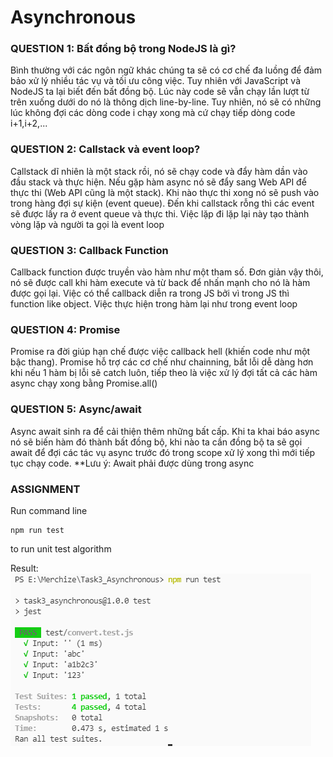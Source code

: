 # Asynchronous

### QUESTION 1: Bất đồng bộ trong NodeJS là gì?

Bình thường với các ngôn ngữ khác chúng ta sẽ có cơ chế đa luồng để đảm bảo xử lý nhiều tác vụ và tối ưu công việc. Tuy nhiên với JavaScript và NodeJS ta lại biết đến bất đồng bộ. Lúc này code sẽ vẫn chạy lần lượt từ trên xuống dưới do nó là thông dịch line-by-line. Tuy nhiên, nó sẽ có những lúc không đợi các dòng code i chạy xong mà cứ chạy tiếp dòng code i+1,i+2,...

### QUESTION 2: Callstack và event loop?

Callstack dĩ nhiên là một stack rồi, nó sẽ chạy code và đẩy hàm dần vào đầu stack và thực hiện. Nếu gặp hàm async nó sẽ đẩy sang Web API để thực thi (Web API cũng là một stack). Khi nào thực thi xong nó sẽ push vào trong hàng đợi sự kiện (event queue). Đến khi callstack rỗng thì các event sẽ được lấy ra ở event queue và thực thi. Việc lặp đi lặp lại này tạo thành vòng lặp và người ta gọi là event loop

### QUESTION 3: Callback Function

Callback function được truyền vào hàm như một tham số. Đơn giản vậy thôi, nó sẽ được call khi hàm execute và từ back để nhấn mạnh cho nó là hàm được gọi lại. Việc có thể callback diễn ra trong JS bởi vì trong JS thì function like object. Việc thực hiện trong hàm lại như trong event loop

### QUESTION 4: Promise

Promise ra đời giúp hạn chế được việc callback hell (khiến code như một bậc thang). Promise hỗ trợ các cơ chế như chainning, bắt lỗi dễ dàng hơn khi nếu 1 hàm bị lỗi sẽ catch luôn, tiếp theo là việc xử lý đợi tất cả các hàm async chạy xong bằng Promise.all()

### QUESTION 5: Async/await

Async await sinh ra để cải thiện thêm những bất cấp. Khi ta khai báo async nó sẽ biến hàm đó thành bất đồng bộ, khi nào ta cần đồng bộ ta sẽ gọi await để đợi các tác vụ async trước đó trong scope xử lý xong thì mới tiếp tục chạy code.
**Lưu ý: Await phải được dùng trong async

### ASSIGNMENT

Run command line

```shell
npm run test
```
to run unit test algorithm

Result:
![img](https://github.com/dnam-foobla/Task3_Asynchronous/blob/main/test/Result.PNG)

